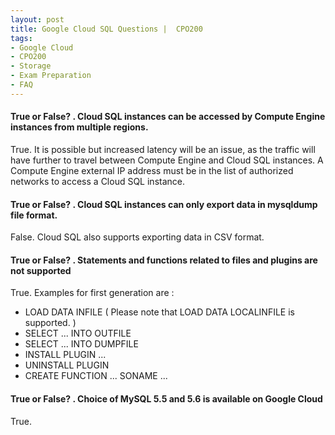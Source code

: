 ```yaml
---
layout: post
title: Google Cloud SQL Questions |  CPO200
tags:
- Google Cloud
- CPO200
- Storage 
- Exam Preparation
- FAQ
---
```



#### True or False? . Cloud SQL instances can be accessed by Compute Engine instances from multiple regions.

True. It is possible but increased latency will be an issue, as the traffic
will have further to travel between Compute Engine and Cloud SQL
instances. A Compute Engine external IP address must be in the list of
authorized networks to access a Cloud SQL instance.

#### True or False? . Cloud SQL instances can only export data in mysqldump file format.

False. Cloud SQL also supports exporting data in CSV format.

#### True or False? . Statements and functions related to files and plugins are not supported

True. Examples for first generation are :

- LOAD DATA INFILE
( Please note that LOAD DATA LOCALINFILE is supported. )
- SELECT ... INTO OUTFILE
- SELECT ... INTO DUMPFILE
- INSTALL PLUGIN ...
- UNINSTALL PLUGIN
- CREATE FUNCTION ... SONAME ...



#### True or False? . Choice of MySQL 5.5 and 5.6 is available on Google Cloud

True.



